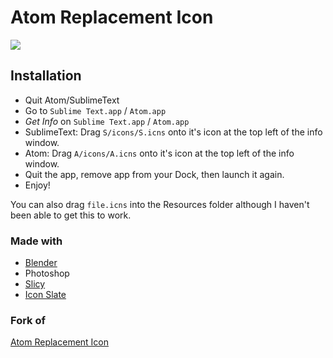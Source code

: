# Atom Replacement Icon

![](https://raw.githubusercontent.com/IslamMagdy/sublime-atom-replacement-icon/master/screenshot.png)

## Installation

* Quit Atom/SublimeText
* Go to `Sublime Text.app` / `Atom.app`
* *Get Info* on `Sublime Text.app` / `Atom.app`
* SublimeText: Drag `S/icons/S.icns` onto it's icon at the top left of the info window.
* Atom: Drag `A/icons/A.icns` onto it's icon at the top left of the info window.
* Quit the app, remove app from your Dock, then launch it again.
* Enjoy!

You can also drag `file.icns` into the Resources folder although I haven't been able to get this to work.


### Made with

* [Blender](http://www.blender.org)
* Photoshop
* [Slicy](http://macrabbit.com/slicy/)
* [Icon Slate](http://www.kodlian.com/apps/icon-slate)

### Fork of
[Atom Replacement Icon](https://github.com/edwardloveall/atom-replacement-icon)